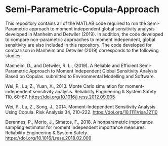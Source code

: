 # Semi-Parametric-Copula-Approach
This repository contains all of the MATLAB code required to run the Semi-Parametric approach to moment independent 
global sensitivity analysis developed in Manheim and Detwiler (2019). In addition, the code developed to compare non-parametric
approaches to moment independent, global sensitivity are also included in this repository. The code developed for comparison in Manheim and Detwiler (2019) corresponds to the following studies:

Manheim, D., and Detwiler, R. L., (2019). A Reliable and Efficient Semi-Parametric Approach to Moment Independent Global Sensitivity Analysis Based on Copulas. submitted to Environmental Modelling and Software. 

Wei, P., Lu, Z., Yuan, X., 2013. Monte Carlo simulation for moment-independent sensitivity analysis. Reliability Engineering & System Safety 110, 60–67. https://doi.org/10.1016/j.ress.2012.09.005

Wei, P., Lu, Z., Song, J., 2014. Moment-Independent Sensitivity Analysis Using Copula. Risk Analysis 34, 210–222. https://doi.org/10.1111/risa.12110

Derennes, P., Morio, J., Simatos, F., 2018. A nonparametric importance sampling estimator for moment independent importance measures. Reliability Engineering & System Safety. https://doi.org/10.1016/j.ress.2018.02.009


